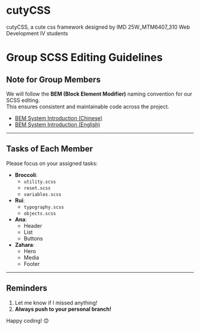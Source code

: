 # cutyCSS
cutyCSS, a cute css framework designed by IMD 25W_MTM6407_310 Web Development IV students

# Group SCSS Editing Guidelines

## Note for Group Members
We will follow the **BEM (Block Element Modifier)** naming convention for our SCSS editing.  
This ensures consistent and maintainable code across the project.

- [BEM System Introduction (Chinese)](https://jarvis.princityle.com.tw/course/course/10)  
- [BEM System Introduction (English)](https://css-tricks.com/bem-101/)

---

## Tasks of Each Member
Please focus on your assigned tasks:

- **Broccoli**:
  - `utility.scss`
  - `reset.scss`
  - `variables.scss`
- **Rui**:
  - `typography.scss`
  - `objects.scss`
- **Ana**:
  - Header
  - List
  - Buttons
- **Zahara**:
  - Hero
  - Media
  - Footer

---

## Reminders
1. Let me know if I missed anything!  
2. **Always push to your personal branch!**

Happy coding! 😊
